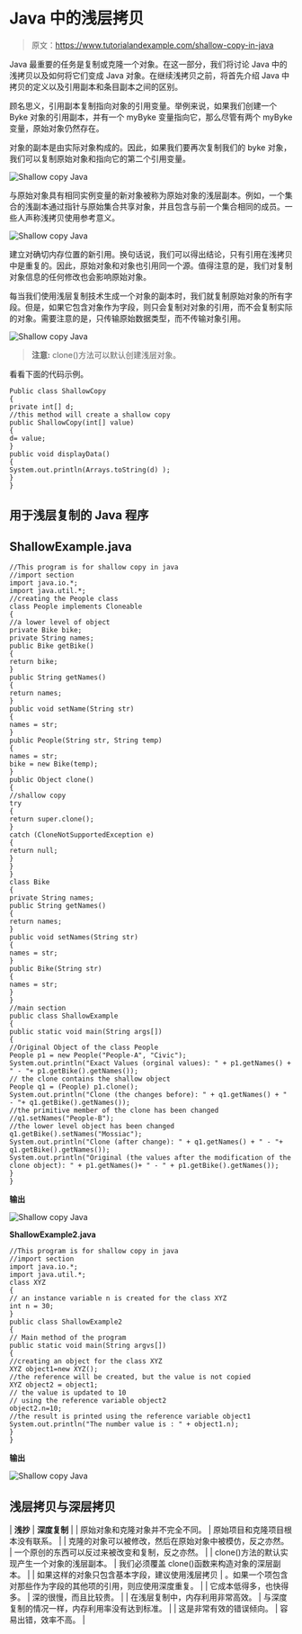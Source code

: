 # Java 中的浅层拷贝

> 原文：<https://www.tutorialandexample.com/shallow-copy-in-java>

Java 最重要的任务是复制或克隆一个对象。在这一部分，我们将讨论 Java 中的浅拷贝以及如何将它们变成 Java 对象。在继续浅拷贝之前，将首先介绍 Java 中拷贝的定义以及引用副本和条目副本之间的区别。

顾名思义，引用副本复制指向对象的引用变量。举例来说，如果我们创建一个 Byke 对象的引用副本，并有一个 myByke 变量指向它，那么尽管有两个 myByke 变量，原始对象仍然存在。

对象的副本是由实际对象构成的。因此，如果我们要再次复制我们的 byke 对象，我们可以复制原始对象和指向它的第二个引用变量。

![Shallow copy Java](img/6dc05314134b28f91a712384f6749778.png)

与原始对象具有相同实例变量的新对象被称为原始对象的浅层副本。例如，一个集合的浅副本通过指针与原始集合共享对象，并且包含与前一个集合相同的成员。一些人声称浅拷贝使用参考意义。

![Shallow copy Java](img/5d8543bf6cda7c97f98483d8b1ca6753.png)

建立对确切内存位置的新引用。换句话说，我们可以得出结论，只有引用在浅拷贝中是重复的。因此，原始对象和对象也引用同一个源。值得注意的是，我们对复制对象信息的任何修改也会影响原始对象。

每当我们使用浅层复制技术生成一个对象的副本时，我们就复制原始对象的所有字段。但是，如果它包含对象作为字段，则只会复制对对象的引用，而不会复制实际的对象。需要注意的是，只传输原始数据类型，而不传输对象引用。

![Shallow copy Java](img/3080463c7cbf01fe3df9df3f9af48d44.png)

> **注意:** clone()方法可以默认创建浅层对象。

看看下面的代码示例。

```
Public class ShallowCopy  
{  
private int[] d;  
//this method will create a shallow copy 
public ShallowCopy(int[] value)   
{  
d= value;  
}  
public void displayData()   
{  
System.out.println(Arrays.toString(d) );  
}  
} 
```

## 用于浅层复制的 Java 程序

## ShallowExample.java

```
//This program is for shallow copy in java
//import section
import java.io.*;
import java.util.*;
//creating the People class 
class People implements Cloneable   
{  
//a lower level of object
private Bike bike;  
private String names;  
public Bike getBike()   
{  
return bike;  
}  
public String getNames()   
{  
return names;  
}  
public void setName(String str)   
{  
names = str;  
}  
public People(String str, String temp)   
{  
names = str;  
bike = new Bike(temp);  
}  
public Object clone()   
{  
//shallow copy  
try   
{  
return super.clone();  
}   
catch (CloneNotSupportedException e)   
{  
return null;  
}  
}  
}  
class Bike   
{  
private String names;  
public String getNames()   
{  
return names;  
}  
public void setNames(String str)   
{  
names = str;  
}  
public Bike(String str)   
{  
names = str;  
}  
}  
//main section
public class ShallowExample 
{  
public static void main(String args[])   
{  
//Original Object of the class People 
People p1 = new People("People-A", "Civic");  
System.out.println("Exact Values (orginal values): " + p1.getNames() + " - "+ p1.getBike().getNames());  
// the clone contains the shallow object 
People q1 = (People) p1.clone();  
System.out.println("Clone (the changes before): " + q1.getNames() + " - "+ q1.getBike().getNames());  
//the primitive member of the clone has been changed  
//q1.setNames("People-B");  
//the lower level object has been changed
q1.getBike().setNames("Mossiac");  
System.out.println("Clone (after change): " + q1.getNames() + " - "+ q1.getBike().getNames());  
System.out.println("Original (the values after the modification of the clone object): " + p1.getNames()+ " - " + p1.getBike().getNames());  
}  
} 
```

**输出**

![Shallow copy Java](img/f9f80fcd47e3a2e800d1228d6ad9539d.png)

**ShallowExample2.java**

```
//This program is for shallow copy in java
//import section
import java.io.*;
import java.util.*;
class XYZ
{  
// an instance variable n is created for the class XYZ  
int n = 30;  
}  
public class ShallowExample2   
{     
// Main method of the program 
public static void main(String argvs[])   
{  
//creating an object for the class XYZ  
XYZ object1=new XYZ();  
//the reference will be created, but the value is not copied
XYZ object2 = object1;  
// the value is updated to 10  
// using the reference variable object2  
object2.n=10; 
//the result is printed using the reference variable object1 
System.out.println("The number value is : " + object1.n);  
}  
} 
```

**输出**

![Shallow copy Java](img/90679a77b6c10ae0dc2b3343f8351936.png)

## 浅层拷贝与深层拷贝



| **浅抄** | **深度复制** |
| 原始对象和克隆对象并不完全不同。 | 原始项目和克隆项目根本没有联系。 |
| 克隆的对象可以被修改，然后在原始对象中被模仿，反之亦然。 | 一个原创的东西可以反过来被改变和复制，反之亦然。 |
| clone()方法的默认实现产生一个对象的浅层副本。 | 我们必须覆盖 clone()函数来构造对象的深层副本。 |
| 如果这样的对象只包含基本字段，建议使用浅层拷贝 | 。如果一个项包含对那些作为字段的其他项的引用，则应使用深度重复。 |
| 它成本低得多，也快得多。 | 深的很慢，而且比较贵。 |
| 在浅层复制中，内存利用非常高效。 | 与深度复制的情况一样，内存利用率没有达到标准。 |
| 这是非常有效的错误倾向。 | 容易出错，效率不高。 |

